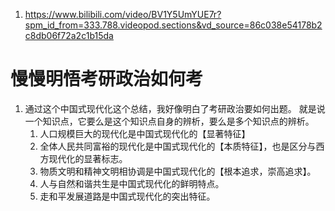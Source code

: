 1. https://www.bilibili.com/video/BV1Y5UmYUE7r?spm_id_from=333.788.videopod.sections&vd_source=86c038e54178b2c8db06f72a2c1b15da
# 慢慢明悟考研政治如何考
1. 通过这个中国式现代化这个总结，我好像明白了考研政治要如何出题。
	就是说一个知识点，它要么是这个知识点自身的辨析，要么是多个知识点的辨析。
	1. 人口规模巨大的现代化是中国式现代化的【显著特征】
	2. 全体人民共同富裕的现代化是中国式现代化的【本质特征】，也是区分与西方现代化的显著标志。
	3. 物质文明和精神文明相协调是中国式现代化的【根本追求，崇高追求】。
	4. 人与自然和谐共生是中国式现代化的鲜明特点。
	5. 走和平发展道路是中国式现代化的突出特征。